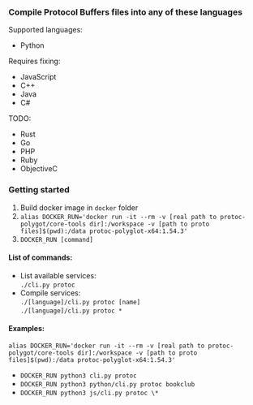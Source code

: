 ### Compile Protocol Buffers files into any of these languages
Supported languages:
- Python

Requires fixing:
- JavaScript
- C++
- Java
- C#

TODO:
- Rust
- Go
- PHP
- Ruby
- ObjectiveC

### Getting started
1) Build docker image in `docker` folder
2) `alias DOCKER_RUN='docker run -it --rm -v [real path to protoc-polygot/core-tools dir]:/workspace -v [path to proto files]$(pwd):/data protoc-polyglot-x64:1.54.3'`
3) `DOCKER_RUN [command]`

#### List of commands:
- List available services: \
  `./cli.py protoc`
- Compile services: \
  `./[language]/cli.py protoc [name]` \
  `./[language]/cli.py protoc *`

#### Examples:
`alias DOCKER_RUN='docker run -it --rm -v [real path to protoc-polygot/core-tools dir]:/workspace -v [path to proto files]$(pwd):/data protoc-polyglot-x64:1.54.3'`
- `DOCKER_RUN python3 cli.py protoc`
- `DOCKER_RUN python3 python/cli.py protoc bookclub`
- `DOCKER_RUN python3 js/cli.py protoc \*`
